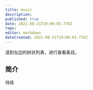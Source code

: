 ```yaml
---
title: music
description: 
published: true
date: 2021-08-21T19:09:03.776Z
tags:
editor: markdown
dateCreated: 2021-08-21T19:09:03.776Z
---
```


请到左边的树状列表，进行查看条目。

## 简介

待续
